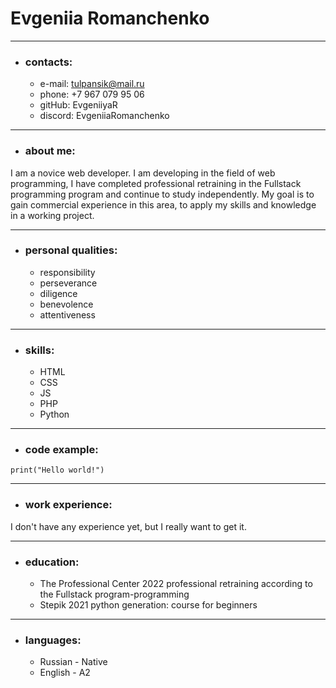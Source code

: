 # Evgeniia Romanchenko
***
* ### contacts:
    + e-mail: tulpansik@mail.ru
    + phone: +7 967 079 95 06
    + gitHub: EvgeniiyaR
    + discord: EvgeniiaRomanchenko
***
* ### about me:
I am a novice web developer. I am developing in the field of web programming, I have completed professional retraining in the Fullstack programming program and continue to study independently. My goal is to gain commercial experience in this area, to apply my skills and knowledge in a working project.
***
* ### personal qualities:
    + responsibility
    + perseverance
    + diligence
    + benevolence
    + attentiveness
***
* ### skills:
    + HTML
    + CSS
    + JS
    + PHP
    + Python
***
* ### code example:
`print("Hello world!")`
***
* ### work experience:
I don't have any experience yet, but I really want to get it.
***
* ### education:
    + The Professional Center
    2022 professional retraining according to the Fullstack program-programming
    + Stepik
    2021 python generation: course for beginners
***
* ### languages:
    + Russian - Native
    + English - A2